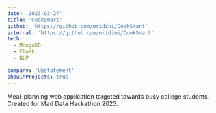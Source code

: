 ```yaml
---
date: '2023-03-27'
title: 'CookSmart'
github: 'https://github.com/mridini/CookSmart'
external: 'https://github.com/mridini/CookSmart'
tech:
  - MongoDB
  - Flask
  - NLP

company: 'Upstatement'
showInProjects: true
---
```


Meal-planning web application targeted towards busy college students. Created for Mad Data Hackathon 2023.
